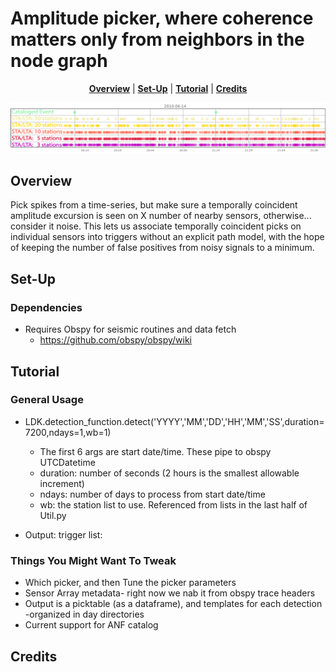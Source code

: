 Amplitude picker, where coherence matters only from neighbors in the node graph
===============================================
</p>

<p align="center">
<b><a href="#overview">Overview</a></b>
|
<b><a href="#set-up">Set-Up</a></b>
|
<b><a href="#tutorial">Tutorial</a></b>
|
<b><a href="#credits">Credits</a></b>
</p>

![ScreenShot](https://github.com/quapity/stalta_neighbors/raw/master/STALTA_neighbors-03.png)


Overview
-----

Pick spikes from a time-series, but make sure a temporally coincident amplitude excursion is seen on X number of nearby sensors, otherwise... consider it noise. This lets us associate temporally coincident picks on individual sensors into triggers without an explicit path model, with the hope of keeping the number of false positives from noisy signals to a minimum.  


Set-Up
------------

### Dependencies

* Requires Obspy for seismic routines and data fetch 
    - https://github.com/obspy/obspy/wiki


Tutorial
----------

### General Usage

* LDK.detection_function.detect('YYYY','MM','DD','HH','MM','SS',duration=7200,ndays=1,wb=1)
    - The first 6 args are start date/time. These pipe to obspy UTCDatetime
    - duration: number of seconds (2 hours is the smallest allowable increment)
    - ndays:    number of days to process from start date/time
    - wb:       the station list to use. Referenced from lists in the last half of Util.py
    
* Output: trigger list:

### Things You Might Want To Tweak

* Which picker, and then Tune the picker parameters
* Sensor Array metadata- right now we nab it from obspy trace headers
* Output is a picktable (as a dataframe), and templates for each detection -organized in day directories
* Current support for ANF catalog 


Credits
------------




